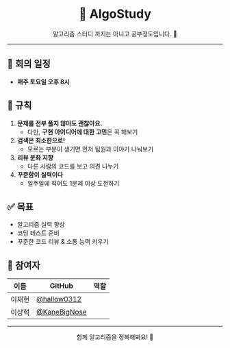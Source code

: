 <h1 align="center">📘 AlgoStudy</h1>

<p align="center">알고리즘 스터디 까지는 아니고 공부정도입니다. 💪</p>

---

## 📅 회의 일정

- **매주 토요일 오후 8시** 

## 📌 규칙

1. **문제를 전부 풀지 않아도 괜찮아요.**  
   - 다만, **구현 아이디어에 대한 고민**은 꼭 해보기
2. **검색은 최소한으로!**  
   - 모르는 부분이 생기면 먼저 팀원과 이야기 나눠보기
3. **리뷰 문화 지향**  
   - 다른 사람의 코드를 보고 의견 나누기
4. **꾸준함이 실력이다**  
   - 일주일에 적어도 1문제 이상 도전하기

## ✅ 목표

- 알고리즘 실력 향상
- 코딩 테스트 준비
- 꾸준한 코드 리뷰 & 소통 능력 키우기

## 👥 참여자

| 이름 | GitHub | 역할 |
|------|--------|------|
| 이재현 | [@hallow0312](https://github.com/hallow0312) |   |
| 이상혁 | [@KaneBigNose](https://github.com/KaneBigNose) |   |


---

<p align="center">
  함께 알고리즘을 정복해봐요! 🚀
</p>

